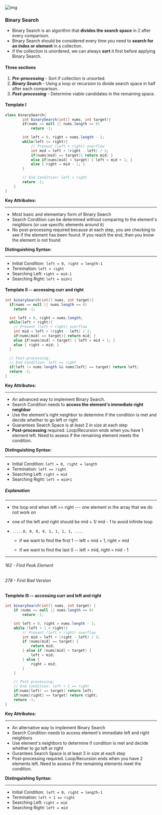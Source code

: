 ![img](https://leetcode.com/explore/learn/card/binary-search/136/template-analysis/Figures/binary_search/Template_Diagram.png)

### Binary Search

* Binary Search is an algorithm that **divides the search space** in 2 after every comparison.
* Binary Search should be considered every time you need to **search for an index or element** in a collection. 
* If the collection is unordered, we can always **sort** it first before applying Binary Search.

#### Three sections

1. ***Pre-processing*** - Sort if collection is unsorted.
2. ***Binary Search*** - Using a loop or recursion to divide search space in half after each comparison.
3. ***Post-processing*** - Determine viable candidates in the remaining space.



#### Template I

```java
class binarySearch{
		int binarySearch(int[] nums, int target){
        if(nums == null || nums.length == 0)
            return -1;

        int left = 0, right = nums.length - 1;
        while(left <= right){
            // Prevent (left + right) overflow
            int mid = left + (right - left) / 2;
            if(nums[mid] == target){ return mid; }
            else if(nums[mid] < target) { left = mid + 1; }
            else { right = mid - 1; }
        }

        // End Condition: left > right
        return -1;
    }
}
```

**Key Attributes:**

------

- Most basic and elementary form of Binary Search
- Search Condition can be determined without comparing to the element's neighbors (or use specific elements around it)
- No post-processing required because at each step, you are checking to see if the element has been found. If you reach the end, then you know the element is not found

**Distinguishing Syntax:**

------

- Initial Condition:` left = 0, right = length-1`
- Termination: `left > right`
- Searching Left: `right = mid-1`
- Searching Right: `left = mid+1`



#### Template II -- accessing curr and right

```java
int binarySearch(int[] nums, int target){
  if(nums == null || nums.length == 0)
    return -1;

  int left = 0, right = nums.length;
  while(left < right){
    // Prevent (left + right) overflow
    int mid = left + (right - left) / 2;
    if(nums[mid] == target){ return mid; }
    else if(nums[mid] < target) { left = mid + 1; }
    else { right = mid; }
  }

  // Post-processing:
  // End Condition: left == right
  if(left != nums.length && nums[left] == target) return left;
  return -1;
}
```

**Key Attributes:**

------

- An advanced way to implement Binary Search.
- Search Condition needs to **access the element's immediate right neighbor**
- Use the element's right neighbor to determine if the condition is met and decide whether to go left or right
- Guarantees Search Space is at least 2 in size at each step
- **Post-processing** required. Loop/Recursion ends when you have 1 element left. Need to assess if the remaining element meets the condition.

 

**Distinguishing Syntax:**

------

- Initial Condition: `left = 0, right = length`
- Termination: `left == right`
- Searching Left: `right = mid`
- Searching Right: `left = mid+1`

##### Explanation

---

* the loop end when left == right --- one element in the array that we do not work on
* one of the left and right should be mid + 1/ mid - 1 to avoid infinite loop

* `.....0, 0, 0, 0, 1, 1, 1, 1, ....`

  * if we want to find the first 1 -- left = mid + 1, right = mid

  * if we want to find the last 0 -- left = mid, right = mid - 1

---

###### 162 - Find Peak Element

###### 278 - First Bad Version



#### Templete III -- accessing curr and left and right

```java
int binarySearch(int[] nums, int target) {
    if (nums == null || nums.length == 0)
        return -1;

    int left = 0, right = nums.length - 1;
    while (left + 1 < right){
        // Prevent (left + right) overflow
        int mid = left + (right - left) / 2;
        if (nums[mid] == target) {
            return mid;
        } else if (nums[mid] < target) {
            left = mid;
        } else {
            right = mid;
        }
    }

    // Post-processing:
    // End Condition: left + 1 == right
    if(nums[left] == target) return left;
    if(nums[right] == target) return right;
    return -1;
}
```

**Key Attributes:**

------

- An alternative way to implement Binary Search
- Search Condition needs to access element's immediate left and right neighbors
- Use element's neighbors to determine if condition is met and decide whether to go left or right
- Gurantees Search Space is at least 3 in size at each step
- Post-processing required. Loop/Recursion ends when you have 2 elements left. Need to assess if the remaining elements meet the condition.

 

**Distinguishing Syntax:**

------

- Initial Condition:` left = 0, right = length-1`
- Termination: `left + 1 == right`
- Searching Left: `right = mid`
- Searching Right: `left = mid`